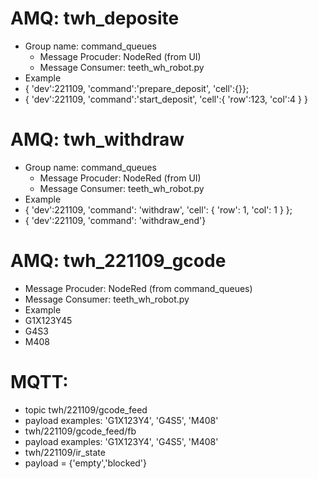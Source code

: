 # AMQ: twh_deposite
- Group name: command_queues
    - Message Procuder: NodeRed (from UI)
    - Message Consumer: teeth_wh_robot.py
- Example
 - { 'dev':221109, 'command':'prepare_deposit', 'cell':{}};
 - { 'dev':221109, 'command':'start_deposit', 'cell':{ 'row':123, 'col':4 } }

# AMQ: twh_withdraw
- Group name: command_queues
    - Message Procuder: NodeRed (from UI)
    - Message Consumer: teeth_wh_robot.py
- Example
 - { 'dev':221109, 'command': 'withdraw', 'cell': { 'row': 1, 'col': 1 } };
 - { 'dev':221109, 'command': 'withdraw_end'}

# AMQ: twh_221109_gcode
- Message Procuder: NodeRed (from command_queues)
- Message Consumer: teeth_wh_robot.py
- Example
 - G1X123Y45
 - G4S3
 - M408
 
# MQTT: 
- topic twh/221109/gcode_feed
 - payload examples: 'G1X123Y4', 'G4S5', 'M408' 
- twh/221109/gcode_feed/fb
 - payload examples: 'G1X123Y4', 'G4S5', 'M408' 
- twh/221109/ir_state
 - payload = {'empty','blocked'}

